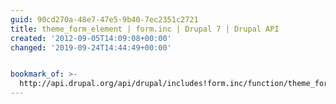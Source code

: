 ```yaml
---
guid: 90cd270a-48e7-47e5-9b40-7ec2351c2721
title: theme_form_element | form.inc | Drupal 7 | Drupal API
created: '2012-09-05T14:09:08+00:00'
changed: '2019-09-24T14:44:49+00:00'


bookmark_of: >-
  http://api.drupal.org/api/drupal/includes!form.inc/function/theme_form_element/7
---
```




